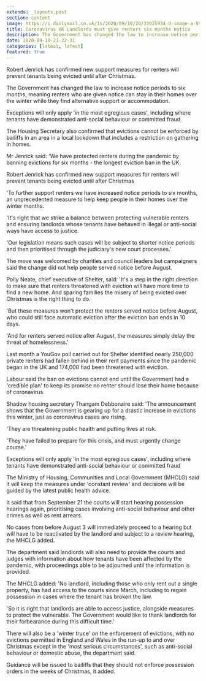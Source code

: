 ```yaml
---
extends: _layouts.post
section: content
image: https://i.dailymail.co.uk/1s/2020/09/10/20/33025934-0-image-a-59_1599767508820.jpg 
title: Coronavirus UK Landlords must give renters six months notice 
description: The Government has changed the law to increase notice periods to six months, meaning UK renters who are given notice can stay in their homes over the winter. 
date: 2020-09-10-21-22-31 
categories: [latest, latest] 
featured: true 
--- 
```

 Robert Jenrick has confirmed new support measures for renters will prevent tenants being evicted until after Christmas.

The Government has changed the law to increase notice periods to six months, meaning renters who are given notice can stay in their homes over the winter while they find alternative support or accommodation.

Exceptions will only apply 'in the most egregious cases', including where tenants have demonstrated anti-social behaviour or committed fraud.

The Housing Secretary also confirmed that evictions cannot be enforced by bailiffs in an area in a local lockdown that includes a restriction on gathering in homes.

Mr Jenrick said: 'We have protected renters during the pandemic by banning evictions for six months - the longest eviction ban in the UK. 

Robert Jenrick has confirmed new support measures for renters will prevent tenants being evicted until after Christmas

'To further support renters we have increased notice periods to six months, an unprecedented measure to help keep people in their homes over the winter months.

'It's right that we strike a balance between protecting vulnerable renters and ensuring landlords whose tenants have behaved in illegal or anti-social ways have access to justice. 

'Our legislation means such cases will be subject to shorter notice periods and then prioritised through the judiciary's new court processes.'

The move was welcomed by charities and council leaders but campaigners said the change did not help people served notice before August.

Polly Neate, chief executive of Shelter, said: 'It's a step in the right direction to make sure that renters threatened with eviction will have more time to find a new home. And sparing families the misery of being evicted over Christmas is the right thing to do.

'But these measures won't protect the renters served notice before August, who could still face automatic eviction after the eviction ban ends in 10 days.

'And for renters served notice after August, the measures simply delay the threat of homelessness.'

Last month a YouGov poll carried out for Shelter identified nearly 250,000 private renters had fallen behind in their rent payments since the pandemic began in the UK and 174,000 had been threatened with eviction.

Labour said the ban on evictions cannot end until the Government had a 'credible plan' to keep its promise no renter should lose their home because of coronavirus.

Shadow housing secretary Thangam Debbonaire said: 'The announcement shows that the Government is gearing up for a drastic increase in evictions this winter, just as coronavirus cases are rising.

'They are threatening public health and putting lives at risk.

'They have failed to prepare for this crisis, and must urgently change course.'

Exceptions will only apply 'in the most egregious cases', including where tenants have demonstrated anti-social behaviour or committed fraud 

The Ministry of Housing, Communities and Local Government (MHCLG) said it will keep the measures under 'constant review' and decisions will be guided by the latest public health advice.

It said that from September 21 the courts will start hearing possession hearings again, prioritising cases involving anti-social behaviour and other crimes as well as rent arrears.

No cases from before August 3 will immediately proceed to a hearing but will have to be reactivated by the landlord and subject to a review hearing, the MHCLG added.

The department said landlords will also need to provide the courts and judges with information about how tenants have been affected by the pandemic, with proceedings able to be adjourned until the information is provided.

The MHCLG added: 'No landlord, including those who only rent out a single property, has had access to the courts since March, including to regain possession in cases where the tenant has broken the law.

'So it is right that landlords are able to access justice, alongside measures to protect the vulnerable. The Government would like to thank landlords for their forbearance during this difficult time.'

There will also be a 'winter truce' on the enforcement of evictions, with no evictions permitted in England and Wales in the run-up to and over Christmas except in the 'most serious circumstances', such as anti-social behaviour or domestic abuse, the department said.

Guidance will be issued to bailiffs that they should not enforce possession orders in the weeks of Christmas, it added.

